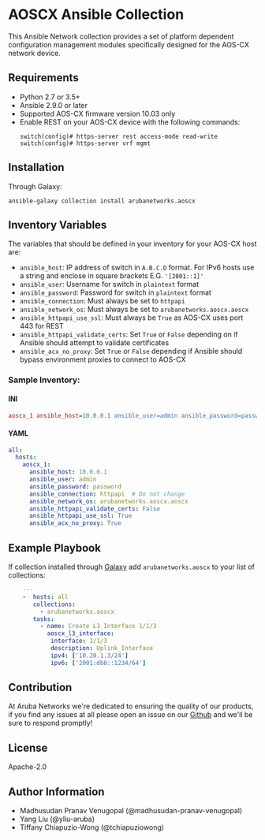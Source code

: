 
AOSCX Ansible Collection
=========

This Ansible Network collection provides a set of platform dependent configuration
 management modules specifically designed for the AOS-CX network device.

Requirements
------------

* Python 2.7 or 3.5+
* Ansible 2.9.0 or later
* Supported AOS-CX firmware version 10.03 only
* Enable REST on your AOS-CX device with the following commands:
    ```
    switch(config)# https-server rest access-mode read-write
    switch(config)# https-server vrf mgmt
    ```

Installation
------------

Through Galaxy:

```
ansible-galaxy collection install arubanetworks.aoscx
```

Inventory Variables
--------------

The variables that should be defined in your inventory for your AOS-CX host are:

* `ansible_host`: IP address of switch in `A.B.C.D` format. For IPv6 hosts use a string and enclose in square brackets E.G. `'[2001::1]'` 
* `ansible_user`: Username for switch in `plaintext` format  
* `ansible_password`: Password for switch in `plaintext` format  
* `ansible_connection`: Must always be set to `httpapi`  
* `ansible_network_os`: Must always be set to `arubanetworks.aoscx.aoscx`  
* `ansible_httpapi_use_ssl`: Must always be `True` as AOS-CX uses port 443 for REST  
* `ansible_httpapi_validate_certs`: Set `True` or `False` depending on if Ansible should attempt to validate certificates  
* `ansible_acx_no_proxy`: Set `True` or `False` depending if Ansible should bypass environment proxies to connect to AOS-CX  

### Sample Inventory:

#### INI

```INI
aoscx_1 ansible_host=10.0.0.1 ansible_user=admin ansible_password=password ansible_connection=httpapi ansible_network_os=arubanetworks.aoscx.aoscx ansible_httpapi_validate_certs=False ansible_httpapi_use_ssl=True ansible_acx_no_proxy=True
```

#### YAML

```yaml
all:
  hosts:
    aoscx_1:
      ansible_host: 10.0.0.1
      ansible_user: admin
      ansible_password: password
      ansible_connection: httpapi  # Do not change
      ansible_network_os: arubanetworks.aoscx.aoscx
      ansible_httpapi_validate_certs: False
      ansible_httpapi_use_ssl: True
      ansible_acx_no_proxy: True
```

Example Playbook
----------------
If collection installed through [Galaxy](https://galaxy.ansible.com/arubanetworks/aoscx)
add `arubanetworks.aoscx` to your list of collections:

```yaml
    ---
    -  hosts: all
       collections:
         - arubanetworks.aoscx
       tasks:
         - name: Create L3 Interface 1/1/3
           aoscx_l3_interface:
            interface: 1/1/3
            description: Uplink_Interface
            ipv4: ['10.20.1.3/24']
            ipv6: ['2001:db8::1234/64']
```

Contribution
-------
At Aruba Networks we're dedicated to ensuring the quality of our products, if you find any
issues at all please open an issue on our [Github](https://github.com/aruba/aoscx-ansible-collection) and we'll be sure to respond promptly!


License
-------

Apache-2.0

Author Information
------------------
 - Madhusudan Pranav Venugopal (@madhusudan-pranav-venugopal)  
 - Yang Liu (@yliu-aruba)  
 - Tiffany Chiapuzio-Wong (@tchiapuziowong)  

